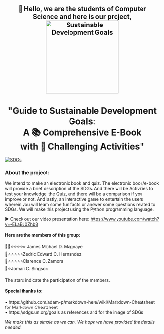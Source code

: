 <h2 align="center">👋 Hello, we are the students of Computer Science and here is our project,
  <img src="https://www.un.org/sites/un2.un.org/files/styles/large-article-image-style-16-9/public/field/image/2022/10/sdgs.png?itok=Mu6V-2WJ" alt="Sustainable Development Goals" height="238">
  
<h1 align="center">"Guide to Sustainable Development Goals:<br>A 📚 Comprehensive E-Book <br>with 📝 Challenging Activities"</h1>

[![SDGs](https://img.shields.io/badge/SDGs-Visit%20the%20Site-brightgreen)](https://sdgs.un.org/goals)

<h3> About the project: </h3>
<p> We intend to make an electronic book and quiz. The electronic book/e-book will provide a brief description of the SDGs. And there will be Activities to test your knowledge, the Quiz, and there will be a comparison if you improve or not. And lastly, an interactive game to entertain the users wherein you will learn some fun facts or answer some questions related to SDGs. We will make this project using the Python programming language.</p>
  
▶️ Check out our video presentation here: https://www.youtube.com/watch?v=-ELaBJ0Zhb8
  
#### Here are the members of this group:
<p>👨‍🦱⭐⭐⭐⭐⭐ James Michael D. Magnaye <br>
🧒⭐⭐⭐⭐⭐Zedric Edward C. Hernandez <br>
👴⭐⭐⭐⭐⭐Clarence C. Zamora <br>
🧒⭐Jomari C. Singson <br>
  
The stars indicate the participation of the members.

<h4>Special thanks to:</h4>
<p>• https://github.com/adam-p/markdown-here/wiki/Markdown-Cheatsheet for Markdown Cheatsheet<br>
  • https://sdgs.un.org/goals as references and for the image of SDGs</p>

<i>We make this as simple as we can. We hope we have provided the details needed.</i>

